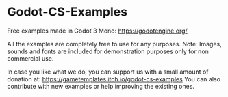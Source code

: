 # Godot-CS-Examples

Free examples made in Godot 3 Mono: https://godotengine.org/

All the examples are completely free to use for any purposes. Note: Images, sounds and fonts are included for demonstration purposes only for non commercial use.

In case you like what we do, you can support us with a small amount of donation at: https://gametemplates.itch.io/godot-cs-examples
You can also contribute with new examples or help improving the existing ones.
